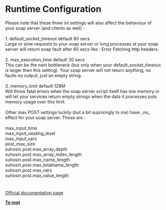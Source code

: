 # Runtime Configuration




<div class="phpcode"><span class="html">
Please note that these three ini settings will also affect the behaviour of your soap server (and clients as well) :<br><br>1. default_socket_timeout default 60 secs<br>Large or slow requests to your soap server or long processes at your soap server will return soap fault after 60 secs like : Error Fetching http headers.<br><br>2. max_execution_time default 30 secs<br>This can be the next bottleneck (but only when your default_socket_timeout is larger then this setting). Your soap server will not return anything, no faults no output, just an empty string.<br><br>3. memory_limit default 128M<br>Will throw fatal errors when the soap server script itself has low memory or will let your services return empty strings when the data it processes puts memory usage over this limit.<br><br>Other max POST settings luckily (but a bit suprisingly to me) have _no_ effect for your soap server. Those are : <br><br>max_input_time<br>max_input_nesting_level<br>max_input_vars<br>post_max_size<br>suhosin.post.max_array_depth<br>suhosin.post.max_array_index_length<br>suhosin.post.max_name_length<br>suhosin.post.max_totalname_length<br>suhosin.post.max_vars<br>suhosin.post.max_value_length</span>
</div>
  

#

[Official documentation page](https://www.php.net/manual/en/soap.configuration.php)

**[To root](/README.md)**